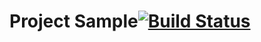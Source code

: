 # Project Sample[![Build Status](https://travis-ci.org/diassan/fishi.svg?branch=master)](https://travis-ci.org/diassan/fishi)
